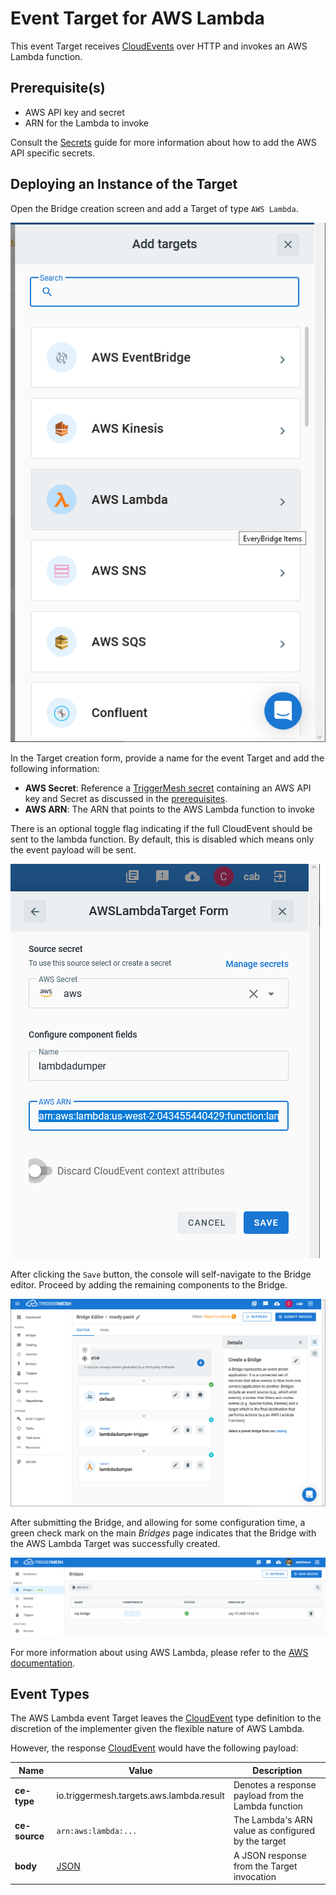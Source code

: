 # Event Target for AWS Lambda

This event Target receives [CloudEvents][ce] over HTTP and invokes an AWS Lambda function.

## Prerequisite(s)

- AWS API key and secret
- ARN for the Lambda to invoke

Consult the [Secrets](../guides/secrets.md) guide for more information about
how to add the AWS API specific secrets.

## Deploying an Instance of the Target

Open the Bridge creation screen and add a Target of type `AWS Lambda`.

![Adding a Lambda Target](../images/aws-targets/aws-lambda-bridge-create-1.png)

In the Target creation form, provide a name for the event Target and add the following information:

- **AWS Secret**: Reference a [TriggerMesh secret](../guides/secrets.md) containing an AWS API key and Secret as discussed in the [prerequisites](#prerequisites).
- **AWS ARN**: The ARN that points to the AWS Lambda function to invoke

There is an optional toggle flag indicating if the full CloudEvent should be sent
to the lambda function. By default, this is disabled which means only the event payload
will be sent.

![AWS Lambda Target form](../images/aws-targets/aws-lambda-bridge-create-2.png)

After clicking the `Save` button, the console will self-navigate to the Bridge editor. Proceed by adding the remaining components to the Bridge.

![Bridge overview](../images/aws-targets/aws-lambda-bridge-create-3.png)

After submitting the Bridge, and allowing for some configuration time, a green check mark on the main _Bridges_ page indicates that the Bridge with the AWS Lambda Target was successfully created.

![Bridge status](../images/bridge-status-green.png)

For more information about using AWS Lambda, please refer to the [AWS documentation][docs].

## Event Types

The AWS Lambda event Target leaves the [CloudEvent][ce] type definition to the discretion of
the implementer given the flexible nature of AWS Lambda.

However, the response [CloudEvent][ce] would have the following payload:

| Name | Value | Description |
|---|---|---|
|**ce-type**|io.triggermesh.targets.aws.lambda.result|Denotes a response payload from the Lambda function|
|**ce-source**|`arn:aws:lambda:...`|The Lambda's ARN value as configured by the target|
|**body**|[JSON][ce-jsonformat]|A JSON response from the Target invocation|



[ce]: https://cloudevents.io/
[docs]: https://docs.aws.amazon.com/lambda/
[ce-jsonformat]: https://github.com/cloudevents/spec/blob/v1.0/json-format.md
